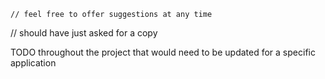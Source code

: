     // feel free to offer suggestions at any time

// should have just asked for a copy

TODO throughout the project that would need to be updated for a specific application  
  
 